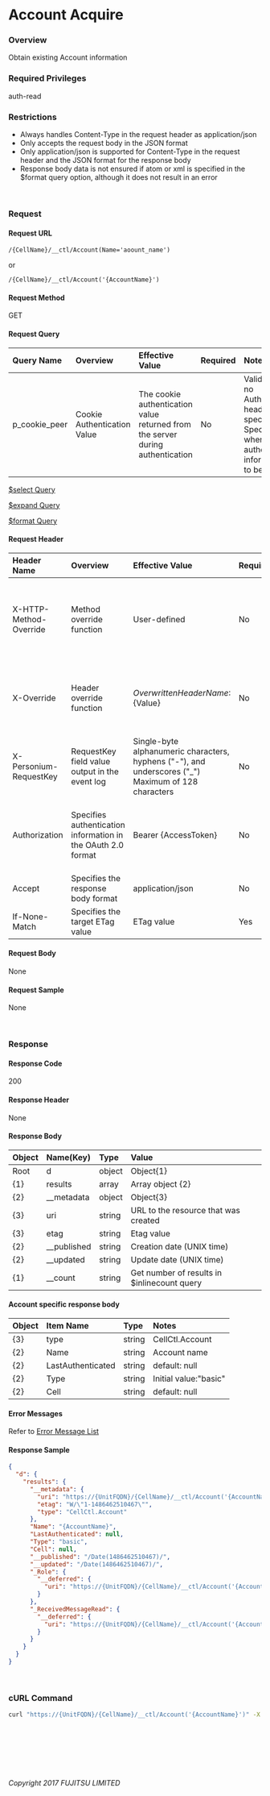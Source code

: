 # Account Acquire

### Overview

Obtain existing Account information

### Required Privileges

auth-read

### Restrictions

* Always handles Content-Type in the request header as application/json
* Only accepts the request body in the JSON format
* Only application/json is supported for Content-Type in the request header and the JSON format for the response body
* Response body data is not ensured if atom or xml is specified in the $format query option, although it does not result in an error

<br>

### Request

#### Request URL

```
/{CellName}/__ctl/Account(Name='aoount_name')
```

or 

```
/{CellName}/__ctl/Account('{AccountName}')
```

#### Request Method

GET

#### Request Query

| Query Name<br>    | Overview<br>                    | Effective Value<br>                                                                | Required<br> | Notes<br>                                                                                                                |
|:-- |:-- |:-- |:-- |:-- |
| p_cookie_peer<br> | Cookie Authentication Value<br> | The cookie authentication value returned from the server during authentication<br> | No<br>       | Valid only if no Authorization header specified<br>Specify this when cookie authentication information is to be used<br> |

[\$select  Query](406_Select_Query.html)

[\$expand  Query](405_Expand_Query.html)

[\$format  Query](404_Format_Query.html)

#### Request Header

| Header Name<br>            | Overview<br>                                                     | Effective Value<br>                                                                                        | Required<br> | Notes<br>                                                                                                                |
|:-- |:-- |:-- |:-- |:-- |
| X-HTTP-Method-Override<br> | Method override function<br>                                     | User-defined<br>                                                                                           | No<br>       | Specifying this value in a request with the POST method <br>indicates that the specified value is used as the method<br> |
| X-Override<br>             | Header override function<br>                                     | ${OverwrittenHeaderName}:${Value}<br>                                                                      | No<br>       | Overwrite normal HTTP header value. When overwriting multiple headers<br> specify multi X-Override headers<br>           |
| X-Personium-RequestKey<br> | RequestKey field value output in the event log<br>               | Single-byte alphanumeric characters, hyphens ("-"), and underscores ("_")<br>Maximum of 128 characters<br> | No<br>       | PCS-${UNIXtime} by default<br>Supported in V 1.1.7 and later<br>                                                         |
| Authorization<br>          | Specifies authentication information in the OAuth 2.0 format<br> | Bearer {AccessToken}<br>                                                                                   | No<br>       | * Authentication tokens are the tokens acquired using the Authentication Token Acquisition API<br>                       |
| Accept<br>                 | Specifies the response body format<br>                           | application/json<br>                                                                                       | No<br>       | [application/json] by default<br>                                                                                        |
| If-None-Match<br>          | Specifies the target ETag value<br>                              | ETag value<br>                                                                                             | Yes<br>      | Not compatible<br>                                                                                                       |

#### Request Body

None

#### Request Sample

None

<br>

### Response

#### Response Code

200

#### Response Header

None

#### Response Body

| Object<br> | Name(Key)<br>   | Type<br>   | Value<br>                                       |
|:-- |:-- |:-- |:-- |
| Root<br>   | d<br>           | object<br> | Object{1}<br>                                   |
| {1}<br>    | results<br>     | array<br>  | Array object {2}<br>                            |
| {2}<br>    | __metadata<br>  | object<br> | Object{3}<br>                                   |
| {3}<br>    | uri<br>         | string<br> | URL to the resource that was created<br>        |
| {3}<br>    | etag<br>        | string<br> | Etag value<br>                                  |
| {2}<br>    | __published<br> | string<br> | Creation date (UNIX time)<br>                   |
| {2}<br>    | __updated<br>   | string<br> | Update date (UNIX time)<br>                     |
| {1}<br>    | __count<br>     | string<br> | Get number of results in $inlinecount query<br> |

#### Account specific response body

| Object<br> | Item Name<br>         | Type<br>   | Notes<br>                 |
|:-- |:-- |:-- |:-- |
| {3}<br>    | type<br>              | string<br> | CellCtl.Account<br>       |
| {2}<br>    | Name<br>              | string<br> | Account name<br>          |
| {2}<br>    | LastAuthenticated<br> | string<br> | default: null<br>         |
| {2}<br>    | Type<br>              | string<br> | Initial value:"basic"<br> |
| {2}<br>    | Cell<br>              | string<br> | default: null<br>         |

#### Error Messages

Refer to [Error Message List](004_Error_Messages.html)

#### Response Sample

```JSON
{
  "d": {
    "results": {
      "__metadata": {
        "uri": "https://{UnitFQDN}/{CellName}/__ctl/Account('{AccountName}')",
        "etag": "W/\"1-1486462510467\"",
        "type": "CellCtl.Account"
      },
      "Name": "{AccountName}",
      "LastAuthenticated": null,
      "Type": "basic",
      "Cell": null,
      "__published": "/Date(1486462510467)/",
      "__updated": "/Date(1486462510467)/",
      "_Role": {
        "__deferred": {
          "uri": "https://{UnitFQDN}/{CellName}/__ctl/Account('{AccountName}')/_Role"
        }
      },
      "_ReceivedMessageRead": {
        "__deferred": {
          "uri": "https://{UnitFQDN}/{CellName}/__ctl/Account('{AccountName}')/_ReceivedMessageRead"
        }
      }
    }
  }
}
```

<br>

### cURL Command

```sh
curl "https://{UnitFQDN}/{CellName}/__ctl/Account('{AccountName}')" -X GET -i -H 'Authorization: Bearer {AccessToken}' -H 'Accept: application/json'
```

<br><br><br><br><br>

###### Copyright 2017 FUJITSU LIMITED